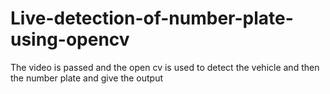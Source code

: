 # Live-detection-of-number-plate-using-opencv
The video is passed and the open cv is used to detect the vehicle and then the number plate and give the output
